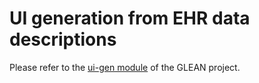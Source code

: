 # UI generation from EHR data descriptions

Please refer to the [ui-gen module](https://github.com/william-vw/glean/tree/main/ui-gen) of the GLEAN project.